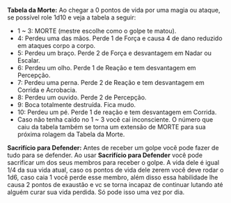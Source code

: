 **Tabela da Morte:** Ao chegar a 0 pontos de vida por uma magia ou ataque, se possível role 1d10 e veja a tabela a seguir:
- 1 ~ 3: MORTE (mestre escolhe como o golpe te matou).
- 4: Perdeu uma das mãos. Perde 1 de Força e causa 4 de dano reduzido em ataques corpo a corpo.
- 5: Perdeu um braço. Perde 2 de Força e desvantagem em Nadar ou Escalar.
- 6: Perdeu um olho. Perde 1 de Reação e tem desvantagem em Percepção.
- 7: Perdeu uma perna. Perde 2 de Reação e tem desvantagem em Corrida e Acrobacia.
- 8: Perdeu um ouvido. Perde 2 de Percepção.
- 9: Boca totalmente destruída. Fica mudo.
- 10: Perdeu um pé. Perde 1 de reação e tem desvantagem em Corrida.
- Caso não tenha caído no 1 ~ 3 você cai inconsciente. O número que caiu da tabela também se torna um extensão de MORTE para sua próxima rolagem da Tabela da Morte.

**Sacrifício para Defender:** Antes de receber um golpe você pode fazer de tudo para se defender. Ao usar **Sacrifício para Defender** você pode sacrificar um dos seus membros para receber o golpe. A vida dele é igual 1/4 da sua vida atual, caso os pontos de vida dele zerem você deve rodar o 1d6, caso caia 1 você perde esse membro, além disso essa habilidade lhe causa 2 pontos de exaustão e vc se torna incapaz de continuar lutando até alguém curar sua vida perdida. Só pode isso uma vez por dia.